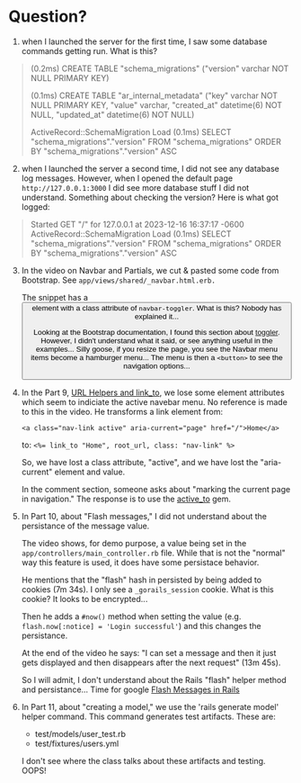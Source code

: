 # Question?
 1. when I launched the server for the first time, I saw some database commands getting run. What is this?
> (0.2ms)  CREATE TABLE "schema_migrations" ("version" varchar NOT NULL PRIMARY KEY)
> 
> (0.1ms)  CREATE TABLE "ar_internal_metadata" ("key" varchar NOT NULL PRIMARY KEY, "value" varchar, "created_at" datetime(6) NOT NULL, "updated_at" datetime(6) NOT NULL)
> 
> ActiveRecord::SchemaMigration Load (0.1ms)  SELECT "schema_migrations"."version" FROM "schema_migrations" ORDER BY "schema_migrations"."version" ASC


 2. when I launched the server a second time, I did not see any database log messages. However, when I opened the default page `http://127.0.0.1:3000` I did see more database stuff I did not understand. Something about checking the version? Here is what got logged: 

> Started GET "/" for 127.0.0.1 at 2023-12-16 16:37:17 -0600
  ActiveRecord::SchemaMigration Load (0.1ms)  SELECT "schema_migrations"."version" FROM "schema_migrations" ORDER BY "schema_migrations"."version" ASC


 3. In the video on Navbar and Partials, we cut & pasted some code from Bootstrap. See `app/views/shared/_navbar.html.erb.`

    The snippet has a <button> element with a class attribute of `navbar-toggler`. What is this? Nobody has explained it... 

    Looking at the Bootstrap documentation, I found this section about [toggler](https://getbootstrap.com/docs/5.3/components/navbar/#toggler).     However, I didn't understand what it said, or see anything useful in the examples...
    Silly goose, if you resize the page, you see the Navbar menu items become a hamburger menu... The menu is then a `<button>` to see the navigation options...


4. In the Part 9, [URL Helpers and link_to](https://gorails.com/episodes/rails-for-beginners-part-9-url-helpers-and-link_to), we lose some element attributes which seem to indiciate the active navebar menu. No reference is made to this in the video. He transforms a link element from:
   
    `<a class="nav-link active" aria-current="page" href="/">Home</a>`

    to:
    `<%= link_to "Home", root_url, class: "nav-link" %>`

   So, we have lost a class attribute, "active", and we have lost the "aria-current" element and value.

   In the comment section, someone asks about "marking the current page in navigation." The response is to use the [active_to](https://github.com/comfy/active_link_to) gem. 


1. In Part 10, about "Flash messages," I did not understand about the persistance of the message value.

   The video shows, for demo purpose, a value being set in the `app/controllers/main_controller.rb` file. While that is not the "normal" way this feature is used, it does have some persistace behavior.

   He mentions that the "flash" hash in persisted by being added to cookies (7m 34s). I only see a `_gorails_session` cookie. What is this cookie? It looks to be encrypted...

   Then he adds a `#now()` method when setting the value (e.g. `flash.now[:notice] = 'Login successful'`) and this changes the persistance. 

   At the end of the video he says: "I can set a message and then it just gets displayed and then disappears after the next request" (13m 45s). 

   So I will admit, I don't understand about the Rails "flash" helper method and persistance... Time for google [Flash Messages in Rails](https://www.rubyguides.com/2019/11/rails-flash-messages/)

1. In Part 11, about "creating a model," we use the 'rails generate model' helper command. This command generates test artifacts. These are:
     - test/models/user_test.rb
     - test/fixtures/users.yml

     I don't see where the class talks about these artifacts and testing. OOPS!
